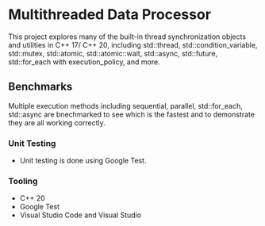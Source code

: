# Multithreaded Data Processor
This project explores many of the built-in thread synchronization objects and utilities in C++ 17/ C++ 20, including std::thread, std::condition_variable, std::mutex, std::atomic, std::atomic::wait, std::async, std::future, std::for_each with execution_policy, and more. 

## Benchmarks
Multiple execution methods including sequential, parallel, std::for_each, std::async are bnechmarked to see which is the fastest and to demonstrate they are all working correctly.

### Unit Testing
- Unit testing is done using Google Test.

### Tooling
- C++ 20
- Google Test
- Visual Studio Code and Visual Studio
